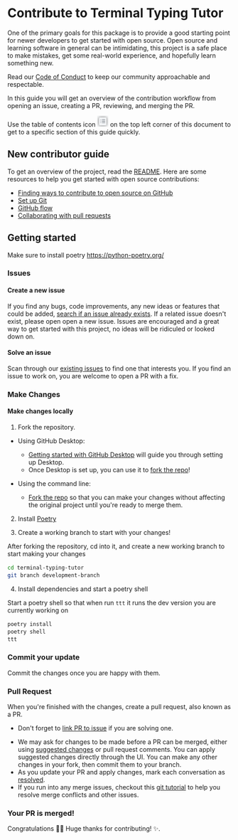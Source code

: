 # Contribute to Terminal Typing Tutor <!-- omit in toc -->

One of the primary goals for this package is to provide a good starting point for newer developers to get started with open source. 
Open source and learning software in general can be intimidating, this project is a safe place to make mistakes, get some real-world experience, and hopefully learn something new.

Read our [Code of Conduct](./CODE_OF_CONDUCT.md) to keep our community approachable and respectable.

In this guide you will get an overview of the contribution workflow from opening an issue, creating a PR, reviewing, and merging the PR.

Use the table of contents icon <img src="/assets/images/table-of-contents.png" width="25" height="25" /> on the top left corner of this document to get to a specific section of this guide quickly.

## New contributor guide

To get an overview of the project, read the [README](README.md). Here are some resources to help you get started with open source contributions:

- [Finding ways to contribute to open source on GitHub](https://docs.github.com/en/get-started/exploring-projects-on-github/finding-ways-to-contribute-to-open-source-on-github)
- [Set up Git](https://docs.github.com/en/get-started/quickstart/set-up-git)
- [GitHub flow](https://docs.github.com/en/get-started/quickstart/github-flow)
- [Collaborating with pull requests](https://docs.github.com/en/github/collaborating-with-pull-requests)

## Getting started

Make sure to install poetry https://python-poetry.org/

<!--
To navigate our codebase with confidence, see [the introduction to working in the docs repository](/contributing/working-in-docs-repository.md) :confetti_ball:. For more information on how we write our markdown files, see [the GitHub Markdown reference](contributing/content-markup-reference.md).

Check to see what [types of contributions](/contributing/types-of-contributions.md) we accept before making changes. Some of them don't even require writing a single line of code :sparkles:.
-->
### Issues

#### Create a new issue

<!-- If you find any bugs, code improvements, any new ideas or features that could be added, [search if an issue already exists](https://docs.github.com/en/github/searching-for-information-on-github/searching-on-github/searching-issues-and-pull-requests#search-by-the-title-body-or-comments). If a related issue doesn't exist, you can open a new issue using a relevant [issue form](https://github.com/github/docs/issues/new/choose). -->
If you find any bugs, code improvements, any new ideas or features that could be added, [search if an issue already exists](https://docs.github.com/en/github/searching-for-information-on-github/searching-on-github/searching-issues-and-pull-requests#search-by-the-title-body-or-comments). If a related issue doesn't exist, please open open a new issue. Issues are encouraged and a great way to get started with this project, no ideas will be ridiculed or looked down on.

#### Solve an issue

<!-- Scan through our [existing issues](https://github.com/justinsgithub/terminal-typing-tutor/issues) to find one that interests you. You can narrow down the search using `labels` as filters. See [Labels](/contributing/how-to-use-labels.md) for more information. As a general rule, we don’t assign issues to anyone. If you find an issue to work on, you are welcome to open a PR with a fix. -->
Scan through our [existing issues](https://github.com/justinsgithub/terminal-typing-tutor/issues) to find one that interests you. If you find an issue to work on, you are welcome to open a PR with a fix.

### Make Changes


#### Make changes locally

1. Fork the repository.
- Using GitHub Desktop:
  - [Getting started with GitHub Desktop](https://docs.github.com/en/desktop/installing-and-configuring-github-desktop/getting-started-with-github-desktop) will guide you through setting up Desktop.
  - Once Desktop is set up, you can use it to [fork the repo](https://docs.github.com/en/desktop/contributing-and-collaborating-using-github-desktop/cloning-and-forking-repositories-from-github-desktop)!

- Using the command line:
  - [Fork the repo](https://docs.github.com/en/github/getting-started-with-github/fork-a-repo#fork-an-example-repository) so that you can make your changes without affecting the original project until you're ready to merge them.

2. Install [Poetry](https://python-poetry.org/docs/#installation)

3. Create a working branch to start with your changes!

After forking the repository, cd into it, and create a new working branch to start making your changes

```bash
cd terminal-typing-tutor
git branch development-branch
```
4. Install dependencies and start a poetry shell

Start a poetry shell so that when run `ttt` it runs the dev version you are currently working on

```bash
poetry install
poetry shell
ttt
```

### Commit your update

<!-- Commit the changes once you are happy with them. Don't forget to [self-review](/contributing/self-review.md) to speed up the review process:zap:. -->
Commit the changes once you are happy with them.

### Pull Request

When you're finished with the changes, create a pull request, also known as a PR.
<!-- - Fill the "Ready for review" template so that we can review your PR. This template helps reviewers understand your changes as well as the purpose of your pull request. -->
- Don't forget to [link PR to issue](https://docs.github.com/en/issues/tracking-your-work-with-issues/linking-a-pull-request-to-an-issue) if you are solving one.
<!-- - Enable the checkbox to [allow maintainer edits](https://docs.github.com/en/github/collaborating-with-issues-and-pull-requests/allowing-changes-to-a-pull-request-branch-created-from-a-fork) so the branch can be updated for a merge. Once you submit your PR, a Docs team member will review your proposal. We may ask questions or request additional information. -->
- We may ask for changes to be made before a PR can be merged, either using [suggested changes](https://docs.github.com/en/github/collaborating-with-issues-and-pull-requests/incorporating-feedback-in-your-pull-request) or pull request comments. You can apply suggested changes directly through the UI. You can make any other changes in your fork, then commit them to your branch.
- As you update your PR and apply changes, mark each conversation as [resolved](https://docs.github.com/en/github/collaborating-with-issues-and-pull-requests/commenting-on-a-pull-request#resolving-conversations).
- If you run into any merge issues, checkout this [git tutorial](https://github.com/skills/resolve-merge-conflicts) to help you resolve merge conflicts and other issues.

### Your PR is merged!

Congratulations :tada::tada: Huge thanks for contributing! :sparkles:.

<!-- Once your PR is merged, your contributions will be publicly visible on the [GitHub docs](https://docs.github.com/en). -->

<!-- Now that you are part of the GitHub docs community, see how else you can [contribute to the docs](/contributing/types-of-contributions.md). -->
